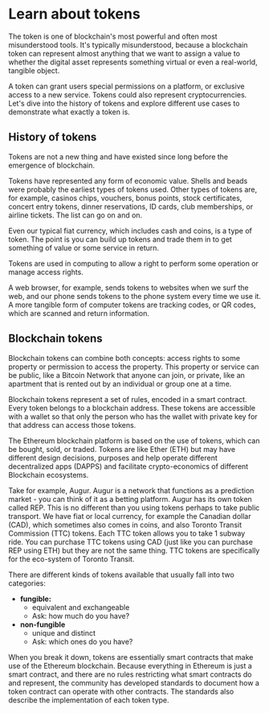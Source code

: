 # Learn about tokens

The token is one of blockchain's most powerful and often most misunderstood tools. It's typically misunderstood, because a blockchain token can represent almost anything that we want to assign a value to whether the digital asset represents something virtual or even a real-world, tangible object.

A token can grant users special permissions on a platform, or exclusive access to a new service. Tokens could also represent cryptocurrencies. Let's dive into the history of tokens and explore different use cases to demonstrate what exactly a token is.

## History of tokens

Tokens are not a new thing and have existed since long before the emergence of blockchain.

 Tokens have represented any form of economic value. Shells and beads were probably the earliest types of tokens used. Other types of tokens are, for example, casinos chips, vouchers, bonus points, stock certificates, concert entry tokens, dinner reservations, ID cards, club memberships, or airline tickets. The list can go on and on.

Even our typical fiat currency, which includes cash and coins, is a type of token. The point is you can build up tokens and trade them in to get something of value or some service in return.

Tokens are used in computing to allow a right to perform some operation or manage access rights.  

A web browser, for example, sends tokens to websites when we surf the web, and our phone sends tokens to the phone system every time we use it. A more tangible form of computer tokens are tracking codes, or QR codes, which are scanned and return information.

## Blockchain tokens

Blockchain tokens can combine both concepts: access rights to some property or permission to access the property. This property or service can be public, like a Bitcoin Network that anyone can join, or private, like an apartment that is rented out by an individual or group one at a time.

Blockchain tokens represent a set of rules, encoded in a smart contract. Every token belongs to a blockchain address. These tokens are accessible with a wallet so that only the person who has the wallet with private key for that address can access those tokens.

The Ethereum blockchain platform is based on the use of tokens, which can be bought, sold, or traded. Tokens are like Ether (ETH) but may have different design decisions, purposes and help operate different decentralized apps (DAPPS) and facilitate crypto-economics of different Blockchain ecosystems.

Take for example, Augur. Augur is a network that functions as a prediction market - you can think of it as a betting platform. Augur has its own token called REP. This is no different than you using tokens perhaps to take public transport. We have fiat or local currency, for example the Canadian dollar (CAD), which sometimes also comes in coins, and also Toronto Transit Commission (TTC) tokens. Each TTC token allows you to take 1 subway ride. You can purchase TTC tokens using CAD (just like you can purchase REP using ETH) but they are not the same thing. TTC tokens are specifically for the eco-system of Toronto Transit.

There are different kinds of tokens available that usually fall into two categories:

- **fungible:**
  - equivalent and exchangeable
  - Ask: how much do you have?
- **non-fungible**
  - unique and distinct
  - Ask: which ones do you have?

When you break it down, tokens are essentially smart contracts that make use of the Ethereum blockchain. Because everything in Ethereum is just a smart contract, and there are no rules restricting what smart contracts do and represent, the community has developed standards to document how a token contract can operate with other contracts. The standards also describe the implementation of each token type.
